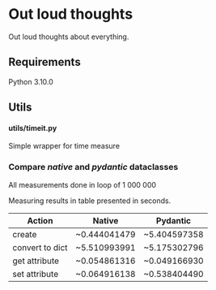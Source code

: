 # Out loud thoughts
Out loud thoughts about everything.

## Requirements
Python 3.10.0

## Utils

#### utils/timeit.py
Simple wrapper for time measure

### Compare _native_ and _pydantic_ dataclasses

All measurements done in loop of 1 000 000

Measuring results in table presented in seconds.

| Action          | Native        | Pydantic     |
| --------------- | ------------- | ------------ |
| create          | ~0.444041479  | ~5.404597358 |
| convert to dict | ~5.510993991  | ~5.175302796 |
| get attribute   | ~0.054861316  | ~0.049166930 |
| set attribute   | ~0.064916138  | ~0.538404490 |
